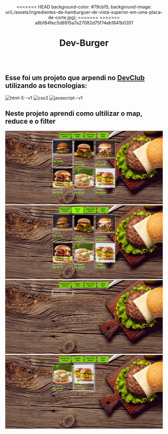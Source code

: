 <div align= center>
<<<<<<< HEAD
 background-color: #79cb15;
 background-image: url(./assets/ingredientes-de-hamburguer-de-vista-superior-em-uma-placa-de-corte.jpg);
=======
>>>>>>> a8b184fec5d6915a7a27082d75f74eb1841b0351
    <h1>Dev-Burger</h1>
</div>
<br>
<br>
    <h2>Esse foi um projeto que arpendi no <a href="https://rodolfomori.com.br/devclub">DevClub</a> utilizando as tecnologias:</h2>
    

<div>
   <img width="48" height="48" src="https://img.icons8.com/color/48/html-5--v1.png" alt="html-5--v1"/>
   <img width="48" height="48" src="https://img.icons8.com/color/48/css3.png" alt="css3"/>
   <img width="48" height="48" src="https://img.icons8.com/color/48/javascript--v1.png" alt="javascript--v1"/>
  
</div>
 
<h2>Neste projeto aprendi como ultilizar o map, reduce e o filter</h2>
<img src="https://github.com/sidnei-leao/DevClub-Burger/blob/main/assets/Captura%20de%20tela%202025-09-23%20183449%2001.png?raw=true">
<img src="https://github.com/sidnei-leao/DevClub-Burger/blob/main/assets/Captura%20de%20tela%202025-09-23%20183550%2002.png?raw=true">
<img src="https://github.com/sidnei-leao/DevClub-Burger/blob/main/assets/Captura%20de%20tela%202025-09-23%20183633%2003.png?raw=true">
<img src=https://github.com/sidnei-leao/DevClub-Burger/blob/main/assets/Captura%20de%20tela%202025-09-23%20183710%2004.png?raw=true"">















